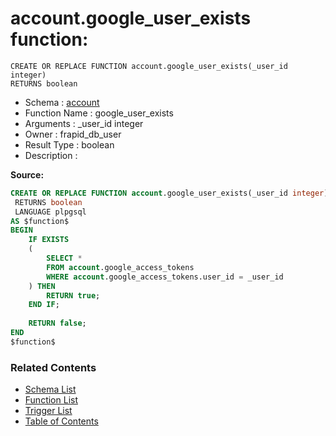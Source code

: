 # account.google_user_exists function:

```plpgsql
CREATE OR REPLACE FUNCTION account.google_user_exists(_user_id integer)
RETURNS boolean
```
* Schema : [account](../../schemas/account.md)
* Function Name : google_user_exists
* Arguments : _user_id integer
* Owner : frapid_db_user
* Result Type : boolean
* Description : 


**Source:**
```sql
CREATE OR REPLACE FUNCTION account.google_user_exists(_user_id integer)
 RETURNS boolean
 LANGUAGE plpgsql
AS $function$
BEGIN
    IF EXISTS
    (
        SELECT *
        FROM account.google_access_tokens
        WHERE account.google_access_tokens.user_id = _user_id
    ) THEN
        RETURN true;
    END IF;
    
    RETURN false;
END
$function$

```

### Related Contents
* [Schema List](../../schemas.md)
* [Function List](../../functions.md)
* [Trigger List](../../triggers.md)
* [Table of Contents](../../README.md)

